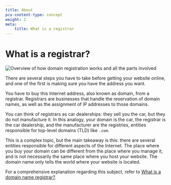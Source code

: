```yaml
---
title: About
pcx-content-type: concept
weight: 2
meta:
    title: What is a registrar
---
```


# What is a registrar?

![Overview of how domain registration works and all the parts involved](/registrar/static/domain-registry-process.png)

There are several steps you have to take before getting your website online, and one of the first is making sure you have the address you want. 

You have to buy this Internet address, also known as domain, from a registrar. Registrars are businesses that handle the reservation of domain names, as well as the assignment of IP addresses to those domains.

You can think of registrars as car dealerships: they sell you the car, but they do not manufacture it. In this analogy, your domain is the car, the registrar is the car dealership, and the manufacturer are the registries, entities responsible for top-level domains (TLD) like `.com`.

This is a complex topic, but the main takeaway is this: there are several entities responsible for different aspects of the Internet. The place where you buy your domain can be different from the place where you manage it, and is not necessarily the same place where you host your website. The domain name only tells the world where your website is located.

For a comprehensive explanation regarding this subject, refer to [What is a domain name registrar?](https://www.cloudflare.com/learning/dns/glossary/what-is-a-domain-name-registrar/).